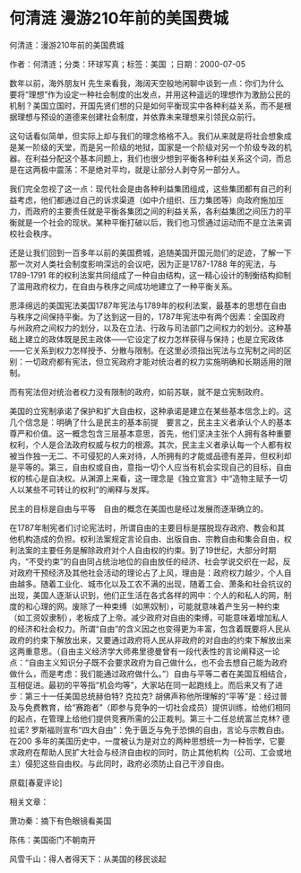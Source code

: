 # 何清涟  漫游210年前的美国费城  
  
何清涟：漫游210年前的美国费城  
作者：何清涟；分类：环球写真；标签：美国 ；日期：2000-07-05  
数年以前，海外朋友H 先生来看我，海阔天空般地闲聊中谈到一点：你们为什么要将“理想”作为设定一种社会制度的出发点，并用这种遥远的理想作为激励公民的机制？美国立国时，开国先贤们想的只是如何平衡现实中各种利益关系，而不是根据理想与预设的道德来创建社会制度，并依靠未来理想来引领民众前行。  
这句话看似简单，但实际上却与我们的理念格格不入。我们从来就是将社会想象成是某一阶级的天堂，而是另一阶级的地狱，国家是一个阶级对另一个阶级专政的机器。在利益分配这个基本问题上，我们也很少想到平衡各种利益关系这个词，而总是在这两极中震荡：不是绝对平均，就是让部分人剥夺另一部分人。  
我们完全忽视了这一点：现代社会是由各种利益集团组成，这些集团都有自己的利益考虑，他们都通过自己的诉求渠道（如中介组织、压力集团等）向政府施加压力，而政府的主要责任就是平衡各集团之间的利益关系，各利益集团之间压力的平衡就是一个社会的现状。某种平衡打破以后，我们也习惯通过运动而不是立法来调校社会秩序。  
还是让我们回到一百多年以前的美国费城，追随美国开国元勋们的足迹，了解一下那一次对人类社会制度影响深远的会议吧，因为正是1787-1788 年的宪法，与1789-1791 年的权利法案共同组成了一种自由结构，这一精心设计的制衡结构抑制了滥用政府权力，在自由与秩序之间成功地建立了一种平衡关系。  
恩泽绵远的美国宪法美国1787年宪法与1789年的权利法案，最基本的思想在自由与秩序之间保持平衡。为了达到这一目的，1787年宪法中有两个因素：全国政府与州政府之间权力的划分，以及在立法、行政与司法部门之间权力的划分。这种基础上建立的政体既是民主政体——它设定了权力怎样获得与保持；也是立宪政体——它关系到权力怎样授予、分散与限制。在这里必须指出宪法与立宪制之间的区别：一切政府都有宪法，但立宪政府才能对统治者的权力实施明确和长期适用的限制。  
而有宪法但对统治者权力没有限制的政府，如前苏联，就不是立宪制政府。  
美国的立宪制承诺了保护和扩大自由权，这种承诺是建立在某些基本信念上的。这几个信念是：明确了什么是民主的基本前提　要言之，民主主义者承认个人的基本尊严和价值。这一概念包含三层基本意思，首先，他们坚决主张个人拥有各种重要权利，个人是合法政府权威与权力的根源。其次，民主主义者承认每一个人都有权被当作独一无二、不可侵犯的人来对待，人所拥有的才能或品德有差异，但权利却是平等的。第三，自由权或自由，意指一切个人应当有机会实现自己的目标，自由权的核心是自决权。从渊源上来看，这一理念是《独立宣言》中“造物主赋予一切人以某些不可转让的权利”的阐释与发挥。  
民主的目标是自由与平等　自由的概念在美国也是经过发展而逐渐确立的。  
在1787年制宪者们讨论宪法时，所谓自由的主要目标是摆脱现存政府、教会和其他机构造成的负担。权利法案规定言论自由、出版自由、宗教自由和集会自由，权利法案的主要任务是解除政府对个人自由权的约束。到了19世纪，大部分时期内，“不受约束”的自由同占统治地位的自由放任的经济、社会学说交织在一起，反对政府干预经济及其他社会活动的理论占了上风，理由是：政府权力越少，个人自由越多。随着工业化、城市化以及工农不满的出现，随着工会、萧条和社会抗议的出现，美国人逐渐认识到，他们正生活在各式各样的网中：个人的和私人的网，制度的和心理的网。废除了一种束缚（如黑奴制），可能就意味着产生另一种约束（如工资奴隶制），老板成了上帝。减少政府对自由的束缚，可能意味着增加私人的经济和社会权力。所谓“自由”的含义因之也变得更为丰富，包含着既要将人民从政府的约束下解放出来，又要通过政府将人民从非政府的对自由的约束下解放出来这两重意思。（自由主义经济学大师弗里德曼曾有一段代表性的言论阐释这一论点：“自由主义知识分子既不会要求政府为自己做什么，也不会去想自己能为政府做什么，而是考虑：我们能通过政府做什么。”）自由与平等二者在美国互相结合，互相促进。最初的平等指“机会均等”，大家站在同一起跑线上。而后来又有了进步：第三十一任美国总统赫伯特? 克拉克? 胡佛声称他所理解的“平等”是：经过普及与免费教育，给“赛跑者”（即参与竞争的一切社会成员）提供训练，给他们相同的起点，在管理上给他们提供竞赛所需的公正裁判。第三十二任总统富兰克林? 德拉诺? 罗斯福则宣布“四大自由”：免于匮乏与免于恐惧的自由，言论与宗教自由。在200 多年的美国历史中，一度被认为是对立的两种思想统一为一种哲学，它要求政府在帮助人民扩大社会与经济自由权的同时，防止其他机构（公司、工会或地主）侵犯这些自由权。与此同时，政府必须防止自己干涉自由。  
原载[春夏评论]  
  
相关文章：  
萧功秦：摘下有色眼镜看美国  
陈伟：美国衙门不朝南开  
风雪千山：得人者得天下：从美国的移民谈起